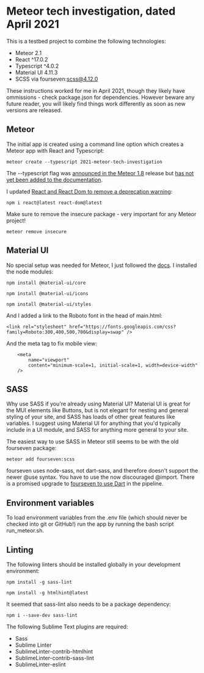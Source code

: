 # Meteor tech investigation, dated April 2021
This is a testbed project to combine the following technologies:

* Meteor 2.1
* React ^17.0.2
* Typescript ^4.0.2
* Material UI 4.11.3
* SCSS via fourseven:scss@4.12.0

These instructions worked for me in April 2021, though they likely have ommissions - check package.json for dependencies. However beware any future reader, you will likely find things work differently as soon as new versions are released.

## Meteor
The initial app is created using a command line option which creates a Meteor app with React and Typescript:

```
meteor create --typescript 2021-meteor-tech-investigation
```

The --typescript flag was [announced in the Meteor 1.8](https://blog.meteor.com/announcing-meteor-1-8-2-13eab70a4bec) release but [has not yet been added to the documentation](https://github.com/meteor/docs/issues/676).

I updated [React and React Dom to remove a deprecation warning](https://stackoverflow.com/questions/66489286/sharedarraybuffer-will-require-cross-origin-isolation-as-of-m91-around-may-2021):

```
npm i react@latest react-dom@latest
```


Make sure to remove the insecure package - very important for any Meteor project!

```
meteor remove insecure
```


## Material UI
No special setup was needed for Meteor, I just followed the [docs](https://material-ui.com/). I installed the node modules:

```
npm install @material-ui/core
```

```
npm install @material-ui/icons
```

```
npm install @material-ui/styles
```

And I added a link to the Roboto font in the head of main.html:

```
<link rel="stylesheet" href="https://fonts.googleapis.com/css?family=Roboto:300,400,500,700&display=swap" />
```

And the meta tag to fix mobile view:

```
	<meta
		name="viewport"
		content="minimum-scale=1, initial-scale=1, width=device-width"
	/>
```


## SASS
Why use SASS if you're already using Material UI? Material UI is great for the MUI elements like Buttons, but is not elegant for nesting and general styling of your site, and SASS has loads of other great features like variables. I suggest using Material UI for anything that you'd typically include in a UI module, and SASS for anything more general to your site.

The easiest way to use SASS in Meteor still seems to be with the old fourseven package:


```
meteor add fourseven:scss
```

fourseven uses node-sass, not dart-sass, and therefore doesn't support the newer @use syntax. You have to use the now discouraged @import. There is a promised upgrade to [fourseven to use Dart](https://github.com/Meteor-Community-Packages/meteor-scss/pull/296) in the pipeline.

## Environment variables
To load environment variables from the .env file (which should never be checked into git or GitHub!) run the app by running the bash script run_meteor.sh.

## Linting
The following linters should be installed globally in your development environment:

```
npm install -g sass-lint
```

```
npm install -g htmlhint@latest
```

It seemed that sass-lint also needs to be a package dependency:

```
npm i --save-dev sass-lint
```

The following Sublime Text plugins are required:

* Sass
* Sublime Linter
* SublimeLinter-contrib-htmlhint
* SublimeLinter-contrib-sass-lint
* SublimeLinter-eslint
